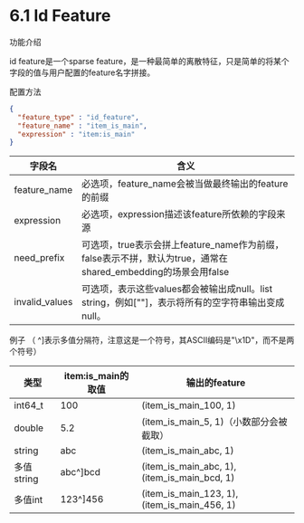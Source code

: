 # 6.1 Id Feature

功能介绍

id feature是一个sparse feature，是一种最简单的离散特征，只是简单的将某个字段的值与用户配置的feature名字拼接。

配置方法

```json
{
  "feature_type" : "id_feature",
  "feature_name" : "item_is_main",
  "expression" : "item:is_main"
}
```

| 字段名            | 含义                                                                            |
| -------------- | ----------------------------------------------------------------------------- |
| feature_name   | 必选项，feature_name会被当做最终输出的feature的前缀                                           |
| expression     | 必选项，expression描述该feature所依赖的字段来源                                              |
| need_prefix    | 可选项，true表示会拼上feature_name作为前缀，false表示不拼，默认为true，通常在shared_embedding的场景会用false |
| invalid_values | 可选项，表示这些values都会被输出成null。list string，例如\[""\]，表示将所有的空字符串输出变成null。             |

例子 （  ^\]表示多值分隔符，注意这是一个符号，其ASCII编码是"\\x1D"，而不是两个符号）

| 类型       | item:is_main的取值 | 输出的feature                                  |
| -------- | --------------- | ------------------------------------------- |
| int64_t  | 100             | (item_is_main_100, 1)                       |
| double   | 5.2             | (item_is_main_5, 1)（小数部分会被截取）               |
| string   | abc             | (item_is_main_abc, 1)                       |
| 多值string | abc^\]bcd       | (item_is_main_abc, 1),(item_is_main_bcd, 1) |
| 多值int    | 123^\]456       | (item_is_main_123, 1),(item_is_main_456, 1) |
